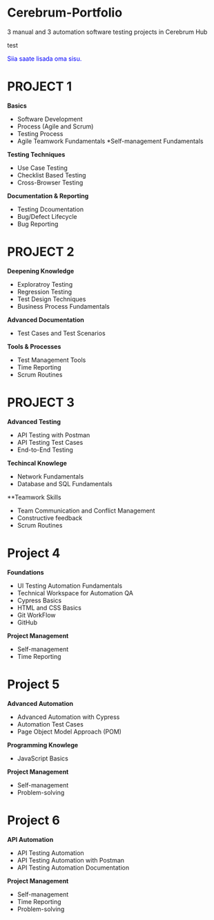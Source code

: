 # Cerebrum-Portfolio
3 manual and 3 automation software testing projects in Cerebrum Hub

<div style="backgroundColor:blue">
test
</div>

<div style="color:blue">

Siia saate lisada oma sisu.

</div>


# PROJECT 1
**Basics**
* Software Development
* Process (Agile and Scrum)
* Testing Process
* Agile Teamwork Fundamentals
 *Self-management Fundamentals

**Testing Techniques**
* Use Case Testing
* Checklist Based Testing
* Cross-Browser Testing

**Documentation & Reporting**
* Testing Dcoumentation
* Bug/Defect Lifecycle
* Bug Reporting

# PROJECT 2
**Deepening Knowledge**
* Exploratroy Testing
* Regression Testing
* Test Design Techniques
* Business Process Fundamentals

**Advanced Documentation**
* Test Cases and Test Scenarios

**Tools & Processes**
* Test Management Tools
* Time Reporting
* Scrum Routines

# PROJECT 3
**Advanced Testing**
* API Testing with Postman
* API Testing Test Cases
* End-to-End Testing

**Techincal Knowlege**
* Network Fundamentals
* Database and SQL Fundamentals

**Teamwork Skills
* Team Communication and Conflict Management
* Constructive feedback
* Scrum Routines

# Project 4
**Foundations**
* UI Testing Automation Fundamentals
* Technical Workspace for Automation QA
* Cypress Basics
* HTML and CSS Basics
* Git WorkFlow
* GitHub

**Project Management**
* Self-management
* Time Reporting

# Project 5
**Advanced Automation**
* Advanced Automation with Cypress
* Automation Test Cases
* Page Object Model Approach (POM)

**Programming Knowlege**
* JavaScript Basics

**Project Management**
* Self-management
* Problem-solving

# Project 6
**API Automation**
* API Testing Automation
* API Testing Automation with Postman
* API Testing Automation Documentation

**Project Management**
* Self-management
* Time Reporting
* Problem-solving
